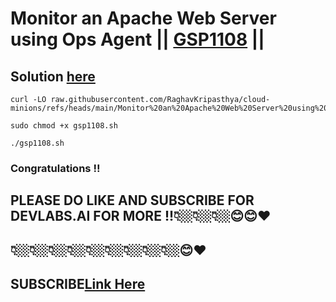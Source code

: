 # Monitor an Apache Web Server using Ops Agent || [GSP1108](https://www.cloudskillsboost.google/focuses/56596?parent=catalog) ||

## Solution [here](https://youtu.be/EV9ps30fteM)

```
curl -LO raw.githubusercontent.com/RaghavKripasthya/cloud-minions/refs/heads/main/Monitor%20an%20Apache%20Web%20Server%20using%20Ops%20Agent/gsp1108.sh

sudo chmod +x gsp1108.sh

./gsp1108.sh
```

### Congratulations !!
## PLEASE DO LIKE AND SUBSCRIBE FOR DEVLABS.AI FOR MORE !!👇🏼👇🏼👇🏼😊😊❤️
## 👇🏼👇🏼👇🏼👇🏼👇🏼👇🏼👇🏼👇🏼👇🏼😊❤️
## SUBSCRIBE[Link Here](https://www.youtube.com/channel/UCVFPYmP2CZvVmICxw7YHT8A)
